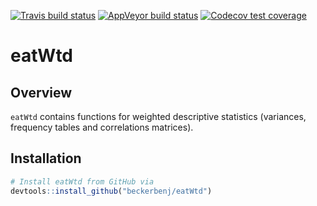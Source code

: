 <!-- badges: start -->
[![Travis build status](https://travis-ci.org/beckerbenj/eatWtd.svg?branch=master)](https://travis-ci.org/beckerbenj/eatWtd)
[![AppVeyor build status](https://ci.appveyor.com/api/projects/status/github/beckerbenj/eatWtd?branch=master&svg=true)](https://ci.appveyor.com/project/beckerbenj/eatWtd)
[![Codecov test coverage](https://codecov.io/gh/beckerbenj/eatWtd/branch/master/graph/badge.svg)](https://codecov.io/gh/beckerbenj/eatWtd?branch=master)
<!-- badges: end -->


# eatWtd

## Overview

`eatWtd` contains functions for weighted descriptive statistics (variances, frequency tables and correlations matrices).

## Installation

```R
# Install eatWtd from GitHub via
devtools::install_github("beckerbenj/eatWtd")
```
